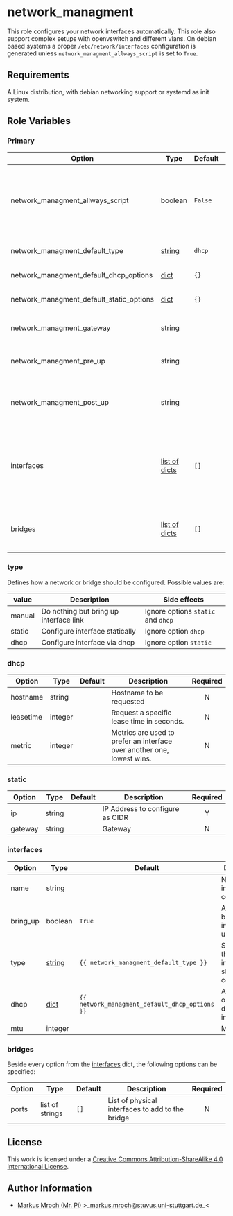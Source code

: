 # network_managment

This role configures your network interfaces automatically. This role also support complex setups with openvswitch and different vlans. On debian based systems a proper `/etc/network/interfaces` configuration is generated unless `network_managment_allways_script` is set to `True`.


## Requirements

A Linux distribution, with debian networking support or systemd as init system.


## Role Variables

### Primary
| Option                                   | Type                         | Default | Description                                                                                                                                        | Required |
|------------------------------------------|------------------------------|---------|----------------------------------------------------------------------------------------------------------------------------------------------------|:--------:|
| network_managment_allways_script         | boolean                      | `False` | Generate a systemd service and network management script always (disable networking.service if exist)                                              |     N    |
| network_managment_default_type           | [string](#type)              | `dhcp`  | Default type to setup a interface or bridge                                                                                                        |     N    |
| network_managment_default_dhcp_options   | [dict](#dhcp)                | `{}`    | Additional options for dhcp interfaces                                                                                                             |     N    |
| network_managment_default_static_options | [dict](#static)              | `{}`    | Defines how a static interface should be setup                                                                                                     |     N    |
| network_managment_gateway                | string                       |         | Add a default route via this gateway address                                                                                                       |     N    |
| network_managment_pre_up                 | string                       |         | Commands to execute before any other action is performed                                                                                           |     N    |
| network_managment_post_up                | string                       |         | Commands to execute after all other network operations are performed                                                                               |     N    |
| interfaces                               | [list of dicts](#interfaces) | `[]`    | List of all interfaces to setup, keep in mind it can cause various errors if you configure a interface here and later use it as a port on a bridge |     N    |
| bridges                                  | [list of dicts](#bridges)    | `[]`    | List of network bridges to setup (all bridges are managed by openvswitch)                                                                          |     N    |

### type
Defines how a network or bridge should be configured. Possible values are:

| value  | Description                            | Side effects                       |
|--------|----------------------------------------|------------------------------------|
| manual | Do nothing but bring up interface link | Ignore options `static` and `dhcp` |
| static | Configure interface statically         | Ignore option `dhcp`               |
| dhcp   | Configure interface via dhcp           | Ignore option `static`             |


### dhcp
| Option    | Type    | Default | Description                                                            | Required |
|-----------|---------|---------|------------------------------------------------------------------------|:--------:|
| hostname  | string  |         | Hostname to be requested                                               |     N    |
| leasetime | integer |         | Request a specific lease time in seconds.                              |     N    |
| metric    | integer |         | Metrics are used to prefer an interface over another one, lowest wins. |     N    |


### static
| Option  | Type   | Default | Description                     | Required |
|---------|--------|---------|---------------------------------|:--------:|
| ip      | string |         | IP Address to configure as CIDR |     Y    |
| gateway | string |         | Gateway                         |     N    |


### interfaces
| Option   | Type            | Default                                        | Description                                            | Required |
|----------|-----------------|------------------------------------------------|--------------------------------------------------------|:--------:|
| name     | string          |                                                | Name of the interface to configure                     |     Y    |
| bring_up | boolean         | `True`                                         | Automatically bring interface link up                  |     N    |
| type     | [string](#type) | `{{ network_managment_default_type }}`         | Specify how the network interface should be configured |     N    |
| dhcp     | [dict](#dhcp)   | `{{ network_managment_default_dhcp_options }}` | Additional options for dhcp interfaces                 |     N    |
| mtu      | integer         |                                                | MTU size                                               |     N    |


### bridges
Beside every option from the [interfaces](#interfaces) dict, the following options can be specified:

| Option | Type            | Default | Description                                      | Required |
|--------|-----------------|---------|--------------------------------------------------|:--------:|
| ports  | list of strings | `[]`    | List of physical interfaces to add to the bridge |     N    |


## License

This work is licensed under a [Creative Commons Attribution-ShareAlike 4.0 International License](http://creativecommons.org/licenses/by-sa/4.0/).


## Author Information

 * [Markus Mroch (Mr. Pi)](https://github.com/Mr-Pi) &gt;_markus.mroch@stuvus.uni-stuttgart.de_&lt;
